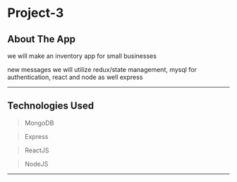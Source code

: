 
# Project-3

## About The App

we will make an inventory app for small businesses

new messages
we will utilize redux/state management, mysql for authentication, react and node as well express

---

## Technologies Used
> MongoDB

> Express

> ReactJS

> NodeJS

---

